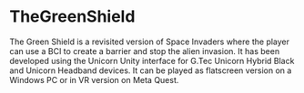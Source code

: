 # TheGreenShield
The Green Shield is a revisited version of Space Invaders where the player can use a BCI to create a barrier and stop the alien invasion.
It has been developed using the Unicorn Unity interface for G.Tec Unicorn Hybrid Black and Unicorn Headband devices. It can be played as flatscreen version on a Windows PC or in VR version on Meta Quest.
